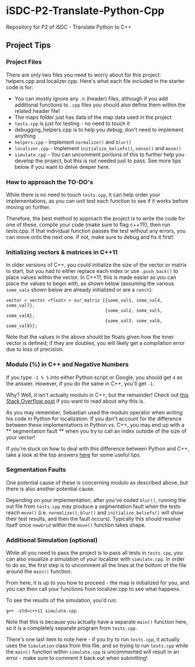# iSDC-P2-Translate-Python-Cpp
Repository for P2 of iSDC - Translate Python to C++

## Project Tips
### Project Files

There are only two files you need to worry about for this project: helpers.cpp and localizer.cpp. Here's what each file included in the starter code is for:

- You can mostly ignore any `.h` (header) files, although if you add additional functions to `.cpp` files you should also define them within the related header file!
- The maps folder just has data of the map data used in the project
- `tests.cpp` is just for testing - no need to touch it
- debugging_helpers.cpp is to help you debug; don't need to implement anything
- `helpers.cpp` - Implement `normalize()` and `blur()`
- `localizer.cpp` - Implement `initialize_beliefs()`, `sense()` and `move()`
- `simulate.cpp` - You can uncomment portions of this to further help you develop the project, but this is not needed just to pass. See more tips below if you want to delve deeper here.

### How to approach the TO-DO's

While there is no need to touch `tests.cpp`, it can help order your implementations, as you can unit test each function to see if it works before moving on further.

Therefore, the best method to approach the project is to write the code for one of these, compile your code (make sure to flag c++11!), then run tests.cpp. If that individual function passes the test without any errors, you can move onto the next one. If not, make sure to debug and fix it first!

### Initializing vectors & matrices in C++11

In older versions of C++, you could initialize the size of the vector or matrix to start, but you had to either replace each index or use `.push_back()` to place values within the vector. In C++11, this is made easier as you can place the values to begin with, as shown below (assuming the various `some_vals` shown below are already initialized or are a `const`):

```
vector < vector <float> > our_matrix {{some_val1, some_val4, some_val7},
                                      {some_val2, some_val5, some_val8}, 
                                      {some_val3, some_val6, some_val9}};
```


Note that the values in the above should be floats given how the inner vector is defined; if they are doubles, you will likely get a compilation error due to loss of precision.

### Modulo (%) in C++ and Negative Numbers

If you type `-1 % 5` into either Python script or Google, you should get `4` as the answer. However, if you do the same in C++, you'll get `-1`.

Why? Well, it isn't actually modulo in C++, but the remainder! Check out [this Stack Overflow post](https://stackoverflow.com/questions/11630321/why-does-c-output-negative-numbers-when-using-modulo) if you want to read about why this is.

As you may remember, Sebastian used the modulo operator when writing his code in Python for localization. If you don't account for the difference between these implementations in Python vs. C++, you may end up with a ** segmentation fault ** when you try to call an index outside of the size of your vector!

If you're stuck on how to deal with this difference between Python and C++, take a look at the top answers [here](https://stackoverflow.com/questions/12276675/modulus-with-negative-numbers-in-c) for some useful tips.

### Segmentation Faults

One potential cause of these is concerning modulo as described above, but there is also another potential cause.

Depending on your implementation, after you've coded `blur()`, running the out file from `tests.cpp` may produce a segmentation fault when the tests reach `move()` (i.e. `normalize()`, `blur()` and `initialize_beliefs()` will show their test results, and then the fault occurs). Typically this should resolve itself once `newGrid` within the `move()` function takes shape.

### Additional Simulation (optional)

While all you need to pass the project is to pass all tests in `tests.cpp`, you can also visualize a simulation of your localizer with `simulate.cpp`. In order to do so, the first step is to uncomment all the lines at the bottom of the file around the `main()` function.

From here, it is up to you how to proceed - the map is initialized for you, and you can then call your functions from localizer.cpp to see what happens.

To see the results of the simulation, you'd run:

```
g++ -std=c++11 simulate.cpp
```

Note that this is because you actually have a separate `main()` function here, so it is a completely separate program from `tests.cpp`.

There's one last item to note here - if you try to run `tests.cpp`, it actually uses the `Simulation` class from this file, and so trying to run `tests.cpp` while the `main()` function within `simulate.cpp` is uncommented will result in an error - make sure to comment it back out when submitting!